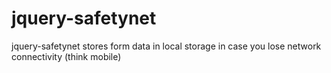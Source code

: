 jquery-safetynet
================

jquery-safetynet stores form data in local storage in case you lose network connectivity (think mobile)
